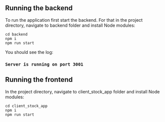 ## Running the backend

To run the application first start the backend. For that in the project directory, navigate to backend folder and install Node modules:

```
cd backend
npm i
npm run start
```

You should see the log:

### `Server is running on port 3001`

## Running the frontend

In the project directory, navigate to client_stock_app folder and install Node modules:

```
cd client_stock_app
npm i
npm run start
```
